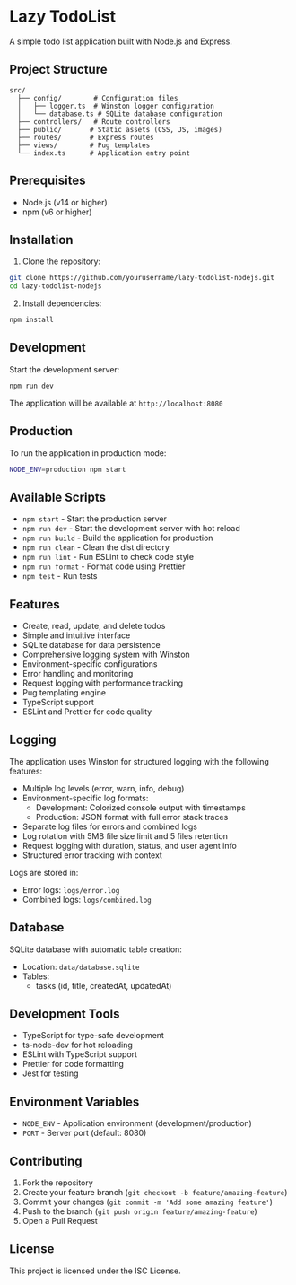 # Lazy TodoList

A simple todo list application built with Node.js and Express.

## Project Structure

```
src/
  ├── config/        # Configuration files
  │   ├── logger.ts  # Winston logger configuration
  │   └── database.ts # SQLite database configuration
  ├── controllers/   # Route controllers
  ├── public/       # Static assets (CSS, JS, images)
  ├── routes/       # Express routes
  ├── views/        # Pug templates
  └── index.ts      # Application entry point
```

## Prerequisites

- Node.js (v14 or higher)
- npm (v6 or higher)

## Installation

1. Clone the repository:
```bash
git clone https://github.com/yourusername/lazy-todolist-nodejs.git
cd lazy-todolist-nodejs
```

2. Install dependencies:
```bash
npm install
```

## Development

Start the development server:
```bash
npm run dev
```

The application will be available at `http://localhost:8080`

## Production

To run the application in production mode:
```bash
NODE_ENV=production npm start
```

## Available Scripts

- `npm start` - Start the production server
- `npm run dev` - Start the development server with hot reload
- `npm run build` - Build the application for production
- `npm run clean` - Clean the dist directory
- `npm run lint` - Run ESLint to check code style
- `npm run format` - Format code using Prettier
- `npm test` - Run tests

## Features

- Create, read, update, and delete todos
- Simple and intuitive interface
- SQLite database for data persistence
- Comprehensive logging system with Winston
- Environment-specific configurations
- Error handling and monitoring
- Request logging with performance tracking
- Pug templating engine
- TypeScript support
- ESLint and Prettier for code quality

## Logging

The application uses Winston for structured logging with the following features:

- Multiple log levels (error, warn, info, debug)
- Environment-specific log formats:
  - Development: Colorized console output with timestamps
  - Production: JSON format with full error stack traces
- Separate log files for errors and combined logs
- Log rotation with 5MB file size limit and 5 files retention
- Request logging with duration, status, and user agent info
- Structured error tracking with context

Logs are stored in:
- Error logs: `logs/error.log`
- Combined logs: `logs/combined.log`

## Database

SQLite database with automatic table creation:
- Location: `data/database.sqlite`
- Tables:
  - tasks (id, title, createdAt, updatedAt)

## Development Tools

- TypeScript for type-safe development
- ts-node-dev for hot reloading
- ESLint with TypeScript support
- Prettier for code formatting
- Jest for testing

## Environment Variables

- `NODE_ENV` - Application environment (development/production)
- `PORT` - Server port (default: 8080)

## Contributing

1. Fork the repository
2. Create your feature branch (`git checkout -b feature/amazing-feature`)
3. Commit your changes (`git commit -m 'Add some amazing feature'`)
4. Push to the branch (`git push origin feature/amazing-feature`)
5. Open a Pull Request

## License

This project is licensed under the ISC License.
